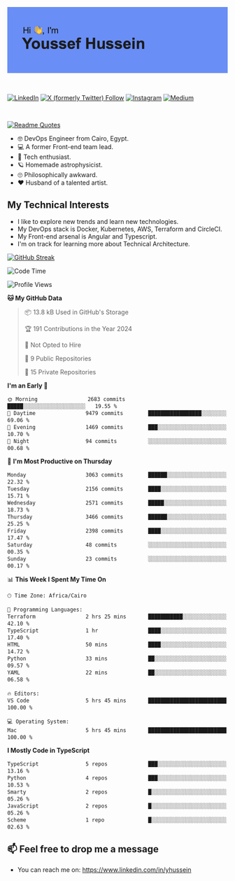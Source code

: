 [![Youssef's GitHub Banner](./assets/youssef-hussein.png)](https://github.com/yorki404)

</br>

[![LinkedIn](https://img.shields.io/badge/linkedin-%230077B5.svg?style=for-the-badge&logo=linkedin&logoColor=white)](https://www.linkedin.com/in/yhussein/)
[![X (formerly Twitter) Follow](https://img.shields.io/twitter/follow/devqik_?style=for-the-badge&logo=X&logoColor=White&labelColor=White)](https://twitter.com/devqik_)
[![Instagram](https://img.shields.io/badge/devqik-E4405F?style=for-the-badge&logo=Instagram&logoColor=white)](https://instagram.com/devqik)
[![Medium](https://img.shields.io/badge/Medium-12100E?style=for-the-badge&logo=medium&logoColor=white)](https://medium.com/@devqik)

</br>

[![Readme Quotes](https://quotes-github-readme.vercel.app/api?type=horizontal&theme=dark)](https://github.com/piyushsuthar/github-readme-quotes)

- :nerd_face: DevOps Engineer from Cairo, Egypt.
- :computer: A former Front-end team lead.
- :satellite: Tech enthusiast.
- :ringed_planet: Homemade astrophysicist.
- :roll_eyes: Philosophically awkward.
- :heart: Husband of a talented artist.

## My Technical Interests

- I like to explore new trends and learn new technologies.
- My DevOps stack is Docker, Kubernetes, AWS, Terraform and CircleCI.
- My Front-end arsenal is Angular and Typescript.
- I'm on track for learning more about Technical Architecture.

[![GitHub Streak](https://streak-stats.demolab.com/?user=devqik&theme=dark)](https://git.io/streak-stats)

<!--START_SECTION:waka-->
![Code Time](http://img.shields.io/badge/Code%20Time-707%20hrs%2019%20mins-blue)

![Profile Views](http://img.shields.io/badge/Profile%20Views-0-blue)

**🐱 My GitHub Data** 

> 📦 13.8 kB Used in GitHub's Storage 
 > 
> 🏆 191 Contributions in the Year 2024
 > 
> 🚫 Not Opted to Hire
 > 
> 📜 9 Public Repositories 
 > 
> 🔑 15 Private Repositories 
 > 
**I'm an Early 🐤** 

```text
🌞 Morning                2683 commits        █████░░░░░░░░░░░░░░░░░░░░   19.55 % 
🌆 Daytime                9479 commits        █████████████████░░░░░░░░   69.06 % 
🌃 Evening                1469 commits        ███░░░░░░░░░░░░░░░░░░░░░░   10.70 % 
🌙 Night                  94 commits          ░░░░░░░░░░░░░░░░░░░░░░░░░   00.68 % 
```
📅 **I'm Most Productive on Thursday** 

```text
Monday                   3063 commits        ██████░░░░░░░░░░░░░░░░░░░   22.32 % 
Tuesday                  2156 commits        ████░░░░░░░░░░░░░░░░░░░░░   15.71 % 
Wednesday                2571 commits        █████░░░░░░░░░░░░░░░░░░░░   18.73 % 
Thursday                 3466 commits        ██████░░░░░░░░░░░░░░░░░░░   25.25 % 
Friday                   2398 commits        ████░░░░░░░░░░░░░░░░░░░░░   17.47 % 
Saturday                 48 commits          ░░░░░░░░░░░░░░░░░░░░░░░░░   00.35 % 
Sunday                   23 commits          ░░░░░░░░░░░░░░░░░░░░░░░░░   00.17 % 
```


📊 **This Week I Spent My Time On** 

```text
🕑︎ Time Zone: Africa/Cairo

💬 Programming Languages: 
Terraform                2 hrs 25 mins       ███████████░░░░░░░░░░░░░░   42.10 % 
TypeScript               1 hr                ████░░░░░░░░░░░░░░░░░░░░░   17.40 % 
HTML                     50 mins             ████░░░░░░░░░░░░░░░░░░░░░   14.72 % 
Python                   33 mins             ██░░░░░░░░░░░░░░░░░░░░░░░   09.57 % 
YAML                     22 mins             ██░░░░░░░░░░░░░░░░░░░░░░░   06.58 % 

🔥 Editors: 
VS Code                  5 hrs 45 mins       █████████████████████████   100.00 % 

💻 Operating System: 
Mac                      5 hrs 45 mins       █████████████████████████   100.00 % 
```

**I Mostly Code in TypeScript** 

```text
TypeScript               5 repos             ███░░░░░░░░░░░░░░░░░░░░░░   13.16 % 
Python                   4 repos             ███░░░░░░░░░░░░░░░░░░░░░░   10.53 % 
Smarty                   2 repos             █░░░░░░░░░░░░░░░░░░░░░░░░   05.26 % 
JavaScript               2 repos             █░░░░░░░░░░░░░░░░░░░░░░░░   05.26 % 
Scheme                   1 repo              █░░░░░░░░░░░░░░░░░░░░░░░░   02.63 % 
```




<!--END_SECTION:waka-->

## 📫 Feel free to drop me a message
- You can reach me on: https://www.linkedin.com/in/yhussein
